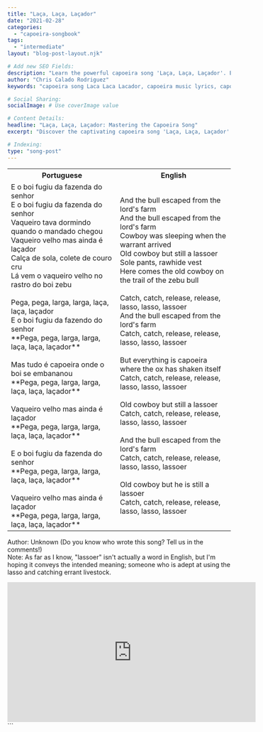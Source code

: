 ```yaml
---
title: "Laça, Laça, Laçador"
date: "2021-02-28"
categories:
  - "capoeira-songbook"
tags:
  - "intermediate"
layout: "blog-post-layout.njk"

# Add new SEO Fields:
description: "Learn the powerful capoeira song 'Laça, Laça, Laçador'. Explore its history, lyrics, and how it's used in the roda. "
author: "Chris Calado Rodriguez"
keywords: "capoeira song Laca Laca Lacador, capoeira music lyrics, capoeira roda songs, intermediate capoeira songs, learn capoeira songs, capoeira song meanings, traditional capoeira songs, capoeira song tutorial"

# Social Sharing:
socialImage: # Use coverImage value

# Content Details:
headline: "Laça, Laça, Laçador: Mastering the Capoeira Song"
excerpt: "Discover the captivating capoeira song 'Laça, Laça, Laçador' and its significance in the capoeira tradition, learning its lyrics, movements, and cultural context."

# Indexing:
type: "song-post"
---
```



<table class="capoeira-table">
    <tr class="header-row">
        <th>Portuguese</th>
        <th>English</th>
    </tr>
    <tr>
        <td>E o boi fugiu da fazenda do senhor<br>
E o boi fugiu da fazenda do senhor<br>
Vaqueiro tava dormindo quando o mandado chegou<br>
Vaqueiro velho mas ainda é laçador<br>
Calça de sola, colete de couro cru<br>
Lá vem o vaqueiro velho no rastro do boi zebu<br>
<br>
Pega, pega, larga, larga, laça, laça, laçador<br>
E o boi fugiu da fazendo do senhor<br>
**Pega, pega, larga, larga, laça, laça, laçador**<br>
<br>
Mas tudo é capoeira onde o boi se embananou<br>
**Pega, pega, larga, larga, laça, laça, laçador**<br>
<br>
Vaqueiro velho mas ainda é laçador<br>
**Pega, pega, larga, larga, laça, laça, laçador**<br>
<br>
E o boi fugiu da fazenda do senhor<br>
**Pega, pega, larga, larga, laça, laça, laçador**<br>
<br>
Vaqueiro velho mas ainda é laçador<br>
**Pega, pega, larga, larga, laça, laça, laçador**</td>
        <td>And the bull escaped from the lord's farm<br>
And the bull escaped from the lord's farm<br>
Cowboy was sleeping when the warrant arrived<br>
Old cowboy but still a lassoer<br>
Sole pants, rawhide vest<br>
Here comes the old cowboy on the trail of the zebu bull<br>
<br>
Catch, catch, release, release, lasso, lasso, lassoer<br>
And the bull escaped from the lord's farm<br>
Catch, catch, release, release, lasso, lasso, lassoer<br>
<br>
But everything is capoeira where the ox has shaken itself<br>
Catch, catch, release, release, lasso, lasso, lassoer<br>
<br>
Old cowboy but still a lassoer<br>
Catch, catch, release, release, lasso, lasso, lassoer<br>
<br>
And the bull escaped from the lord's farm<br>
Catch, catch, release, release, lasso, lasso, lassoer<br>
<br>
Old cowboy but he is still a lassoer<br>
Catch, catch, release, release, lasso, lasso, lassoer</td>
    </tr>
</table>
<figcaption>

Author: Unknown (Do you know who wrote this song? Tell us in the comments!)  
Note: As far as I know, "lassoer" isn't actually a word in English, but I'm hoping it conveys the intended meaning; someone who is adept at using the lasso and catching errant livestock.

</figcaption>

<iframe width="560" height="315" src="https://www.youtube.com/embed/YpM20yJHNtE" title="YouTube video player" frameborder="0" allow="accelerometer; autoplay; clipboard-write; encrypted-media; gyroscope; picture-in-picture" allowfullscreen></iframe>
```